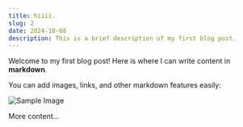 ```yaml
---
title: hiiii.
slug: 2
date: 2024-10-08
description: This is a brief description of my first blog post.
---
```


Welcome to my first blog post! Here is where I can write content in **markdown**.

You can add images, links, and other markdown features easily:

![Sample Image](https://media1.tenor.com/m/Hx8DVMJ4Jz4AAAAd/saitama-one-punch-man.gif)

More content...
